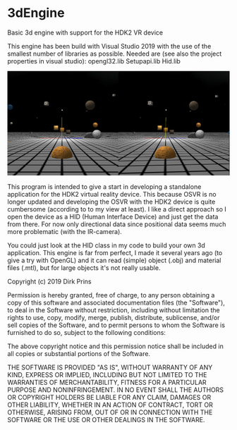 # 3dEngine
Basic 3d engine with support for the HDK2 VR device

This engine has been build with Visual Studio 2019 with the use of the smallest number of libraries as possible.
Needed are (see also the project properties in visual studio):
opengl32.lib
Setupapi.lib
Hid.lib

![Screenshot](Screenshot.png)

This program is intended to give a start in developing a standalone application for the HDK2 virtual reality device.
This because OSVR is no longer updated and developing the OSVR with the HDK2 device is quite cumbersome (according to to my view at least).
I like a direct approach so I open the device as a HID (Human Interface Device) and just get the data from there.
For now only directional data since positional data seems much more problematic (with the IR-camera).

You could just look at the HID class in my code to build your own 3d application.
This engine is far from perfect, I made it several years ago (to give a try with OpenGL) and it can read (simple) object (.obj) and material files (.mtl), but for large objects it's not really usable.

Copyright (c) 2019 Dirk Prins

Permission is hereby granted, free of charge, to any person obtaining a copy of this software and associated documentation files (the "Software"), to deal in the Software without restriction, including without limitation the rights to use, copy, modify, merge, publish, distribute, sublicense, and/or sell copies of the Software, and to permit persons to whom the Software is furnished to do so, subject to the following conditions:

The above copyright notice and this permission notice shall be included in all copies or substantial portions of the Software.

THE SOFTWARE IS PROVIDED "AS IS", WITHOUT WARRANTY OF ANY KIND, EXPRESS OR IMPLIED, INCLUDING BUT NOT LIMITED TO THE WARRANTIES OF MERCHANTABILITY, FITNESS FOR A PARTICULAR PURPOSE AND NONINFRINGEMENT. IN NO EVENT SHALL THE AUTHORS OR COPYRIGHT HOLDERS BE LIABLE FOR ANY CLAIM, DAMAGES OR OTHER LIABILITY, WHETHER IN AN ACTION OF CONTRACT, TORT OR OTHERWISE, ARISING FROM, OUT OF OR IN CONNECTION WITH THE SOFTWARE OR THE USE OR OTHER DEALINGS IN THE SOFTWARE.
